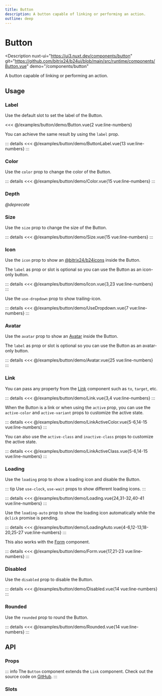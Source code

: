 ```yaml
---
title: Button
description: A button capable of linking or performing an action.
outline: deep
---
```

<script setup>
import ButtonExample from '/examples/button/Button.vue';
import ButtonLabelExample from '/examples/button/ButtonLabel.vue';
import LinkExample from '/examples/button/Link.vue';
import LinkActiveColorExample from '/examples/button/LinkActiveColor.vue';
import LinkActiveClassExample from '/examples/button/LinkActiveClass.vue';
import ColorExample from '/examples/button/Color.vue';
import SizeExample from '/examples/button/Size.vue';
import IconExample from '/examples/button/Icon.vue';
import UseDropdownExample from '/examples/button/UseDropdown.vue';
import AvatarExample from '/examples/button/Avatar.vue';
import LoadingExample from '/examples/button/Loading.vue';
import LoadingAutoExample from '/examples/button/LoadingAuto.vue';
import FormExample from '/examples/button/Form.vue';
import DisabledExample from '/examples/button/Disabled.vue';
import RoundedExample from '/examples/button/Rounded.vue';
</script>
# Button

<Description
  nuxt-ui="https://ui3.nuxt.dev/components/button"
  git="https://github.com/bitrix24/b24ui/blob/main/src/runtime/components/Button.vue"
  demo="/components/button"
>
  A button capable of linking or performing an action.
</Description>

## Usage

### Label

Use the default slot to set the label of the Button.

<div class="lg:min-h-[160px]">
  <ClientOnly>
    <ButtonExample />
  </ClientOnly>
</div>

<<< @/examples/button/demo/Button.vue{2 vue:line-numbers}

You can achieve the same result by using the `label` prop.

<div class="lg:min-h-[275px]">
  <ClientOnly>
    <ButtonLabelExample />
  </ClientOnly>
</div>

::: details
<<< @/examples/button/demo/ButtonLabel.vue{13 vue:line-numbers}
:::

### Color

Use the `color` prop to change the color of the Button.

<div class="lg:min-h-[275px]">
  <ClientOnly>
    <ColorExample />
  </ClientOnly>
</div>

::: details
<<< @/examples/button/demo/Color.vue{15 vue:line-numbers}
:::

### Depth

_@deprecate_

### Size

Use the `size` prop to change the size of the Button.

<div class="lg:min-h-[275px]">
  <ClientOnly>
    <SizeExample />
  </ClientOnly>
</div>

::: details
<<< @/examples/button/demo/Size.vue{15 vue:line-numbers}
:::

### Icon

Use the `icon` prop to show an [@bitrix24/b24icons](https://bitrix24.github.io/b24icons/guide/icons.html) inside the Button.

The `label` as prop or slot is optional so you can use the Button as an icon-only button.

<div class="lg:min-h-[275px]">
  <ClientOnly>
    <IconExample />
  </ClientOnly>
</div>

::: details
<<< @/examples/button/demo/Icon.vue{3,23 vue:line-numbers}
:::

Use the `use-dropdown` prop to show trailing-icon.

<div class="lg:min-h-[160px]">
  <ClientOnly>
    <UseDropdownExample />
  </ClientOnly>
</div>

::: details
<<< @/examples/button/demo/UseDropdown.vue{7 vue:line-numbers}
:::

### Avatar

Use the `avatar` prop to show an [Avatar](/components/avatar) inside the Button.

The `label` as prop or slot is optional so you can use the Button as an avatar-only button.

<div class="lg:min-h-[275px]">
  <ClientOnly>
    <AvatarExample />
  </ClientOnly>
</div>

::: details
<<< @/examples/button/demo/Avatar.vue{25 vue:line-numbers}
:::

### Link

You can pass any property from the [Link](/components/link#props) component such as `to`, `target`, etc.

<div class="lg:min-h-[160px]">
  <ClientOnly>
    <LinkExample />
  </ClientOnly>
</div>

::: details
<<< @/examples/button/demo/Link.vue{3,4 vue:line-numbers}
:::

When the Button is a link or when using the `active` prop, you can use the `active-color` and `active-variant` props to customize the active state.

<div class="lg:min-h-[275px]">
  <ClientOnly>
    <LinkActiveColorExample />
  </ClientOnly>
</div>

::: details
<<< @/examples/button/demo/LinkActiveColor.vue{5-6,14-15 vue:line-numbers}
:::

You can also use the `active-class` and `inactive-class` props to customize the active state.

<div class="lg:min-h-[160px]">
  <ClientOnly>
    <LinkActiveClassExample />
  </ClientOnly>
</div>

::: details
<<< @/examples/button/demo/LinkActiveClass.vue{5-6,14-15 vue:line-numbers}
:::

### Loading

Use the `loading` prop to show a loading icon and disable the Button.

::: tip
Use `use-clock`, `use-wait` props to show different loading icons.
:::

<div class="lg:min-h-[275px]">
  <ClientOnly>
    <LoadingExample />
  </ClientOnly>
</div>

::: details
<<< @/examples/button/demo/Loading.vue{24,31-32,40-41 vue:line-numbers}
:::

Use the `loading-auto` prop to show the loading icon automatically while the `@click` promise is pending.

<div class="lg:min-h-[160px]">
  <ClientOnly>
    <LoadingAutoExample />
  </ClientOnly>
</div>

::: details
<<< @/examples/button/demo/LoadingAuto.vue{4-6,12-13,18-20,25-27 vue:line-numbers}
:::

This also works with the [Form](/components/form) component.

<div class="lg:min-h-[160px]">
  <ClientOnly>
    <FormExample />
  </ClientOnly>
</div>

::: details
<<< @/examples/button/demo/Form.vue{17,21-23 vue:line-numbers}
:::

### Disabled

Use the `disabled` prop to disable the Button.

<div class="lg:min-h-[275px]">
  <ClientOnly>
    <DisabledExample />
  </ClientOnly>
</div>

::: details
<<< @/examples/button/demo/Disabled.vue{14 vue:line-numbers}
:::

### Rounded

Use the `rounded` prop to round the Button.

<div class="lg:min-h-[275px]">
  <ClientOnly>
    <RoundedExample />
  </ClientOnly>
</div>

::: details
<<< @/examples/button/demo/Rounded.vue{14 vue:line-numbers}
:::

## API

### Props

::: info
The `Button` component extends the `Link` component. Check out the source code on [GitHub](https://github.com/bitrix24/b24ui/blob/main/src/runtime/components/Link.vue#L13).
:::

<ComponentProps component="Button" />

### Slots

<ComponentSlots component="Button" />
